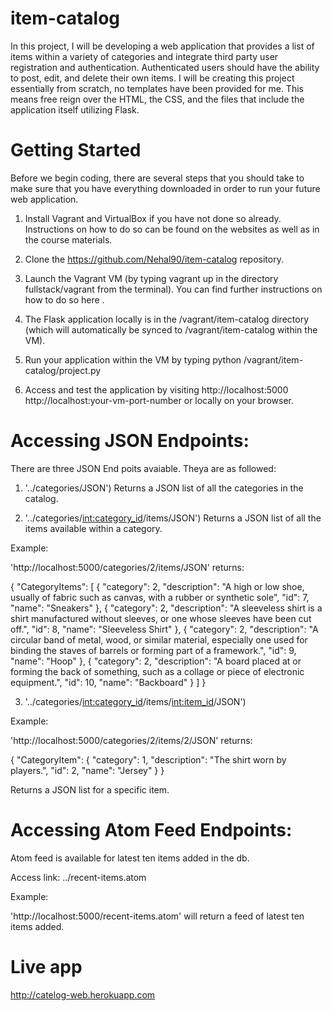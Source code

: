 # item-catalog
In this project, I will be developing a web application that provides a list of items within a variety of categories and integrate third party user registration and authentication. Authenticated users should have the ability to post, edit, and delete their own items. I will be creating this project essentially from scratch, no templates have been provided for me. This means free reign over the HTML, the CSS, and the files that include the application itself utilizing Flask.

# Getting Started

Before we begin coding, there are several steps that you should take to make sure that you have everything downloaded in order to run your future web application.
1. Install Vagrant and VirtualBox if you have not done so already. Instructions on how to do so can be found on the websites as well as in the course materials.

2. Clone the https://github.com/Nehal90/item-catalog repository.

3. Launch the Vagrant VM (by typing vagrant up in the directory fullstack/vagrant from the
terminal). You can find further instructions on how to do so here .

4. The Flask application locally is in the /vagrant/item-catalog directory (which will automatically be synced to /vagrant/item-catalog within the VM).

5. Run your application within the VM by typing python /vagrant/item-catalog/project.py

6. Access and test the application by visiting http://localhost:5000 http://localhost:your-vm-port-number or locally on your browser.

# Accessing JSON Endpoints:
There are three JSON End poits avaiable. Theya are as followed:
1. '../categories/JSON')
Returns a JSON list of all the categories in the catalog.

2. '../categories/<int:category_id>/items/JSON')
Returns a JSON list of all the items available within a category.

Example:

'http://localhost:5000/categories/2/items/JSON' returns:

{
  "CategoryItems": [
    {
      "category": 2,
      "description": "A high or low shoe, usually of fabric such as canvas, with a rubber or synthetic sole",
      "id": 7,
      "name": "Sneakers"
    },
    {
      "category": 2,
      "description": "A sleeveless shirt is a shirt manufactured without sleeves, or one whose sleeves have been cut off.",
      "id": 8,
      "name": "Sleeveless Shirt"
    },
    {
      "category": 2,
      "description": "A circular band of metal, wood, or similar material, especially one used for binding the staves of barrels or forming part of a framework.",
      "id": 9,
      "name": "Hoop"
    },
    {
      "category": 2,
      "description": "A board placed at or forming the back of something, such as a collage or piece of electronic equipment.",
      "id": 10,
      "name": "Backboard"
    }
  ]
}



3. '../categories/<int:category_id>/items/<int:item_id>/JSON') 

Example:

 'http://localhost:5000/categories/2/items/2/JSON' returns:

{
  "CategoryItem": {
    "category": 1,
    "description": "The shirt worn by players.",
    "id": 2,
    "name": "Jersey"
  }
}

Returns a JSON list for a specific item.

# Accessing Atom Feed Endpoints:

Atom feed is available for latest ten items added in the db.

Access link: ../recent-items.atom

Example:

'http://localhost:5000/recent-items.atom' will return a feed of latest ten items added.

# Live app

http://catelog-web.herokuapp.com
